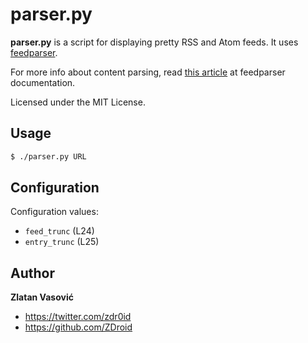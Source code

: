 # parser.py

**parser.py** is a script for displaying pretty RSS and Atom feeds. It uses
[feedparser](http://code.google.com/p/feedparser/).

For more info about content parsing, read
[this article](http://pythonhosted.org/feedparser/html-sanitization.html)
at feedparser documentation.

Licensed under the MIT License.

## Usage

```bash
$ ./parser.py URL
```

## Configuration

Configuration values:

* `feed_trunc` (L24)
* `entry_trunc` (L25)

## Author

**Zlatan Vasović**

* <https://twitter.com/zdr0id>
* <https://github.com/ZDroid>